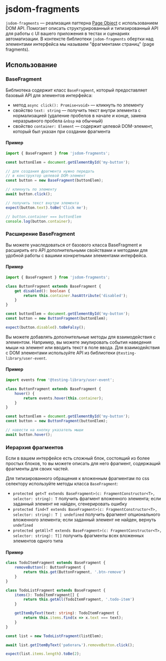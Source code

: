 # jsdom-fragments

`jsdom-fragments` — реализация паттерна [Page Object](https://ru.wikipedia.org/wiki/PageObject) с использованием DOM API. Помогает описать структурированный и типизированный API для работы с UI вашего приложения в тестах и сценариях автоматизации. В контексте библиотеки `jsdom-fragments` обертки над элементами интерфейса мы называем "фрагментами страниц" (page fragments).

## Использование

### BaseFragment

Библиотека содержит класс `BaseFragment`, который предоставляет базовый API для элементов интерфейса:

- метод `async click(): Promise<void>` — кликнуть по элементу
- свойство `text: string` — получить текст внутри элемента с нормализацией (удаление пробелов в начале и конце, замена неразрывного пробела `&nbsp` на обычный)
- свойство `container: Element` — содержит целевой DOM-элемент, который был указан при создании фрагмента

#### Пример

```ts
import { BaseFragment } from 'jsdom-fragments';

const buttonElem = document.getElementById('my-button');

// для создания фрагмента нужно передать
// в конструктор целевой DOM-элемент
const button = new BaseFragment(buttonElem);

// кликнуть по элементу
await button.click();

// получить текст внутри элемента
expect(button.text).toBe('Click me');

// button.container === buttonElem
console.log(button.container);
```

### Расширение BaseFragment

Вы можете унаследоваться от базового класса BaseFragment и расширить его API дополнительными свойствами и методами для удобной работы с вашими конкретными элементами интерфейса.

#### Пример

```ts
import { BaseFragment } from 'jsdom-fragments';

class ButtonFragment extends BaseFragment {
    get disabled(): boolean {
        return this.container.hasAttribute('disabled');
    }
}

const buttonElem = document.getElementById('my-button');
const button = new ButtonFragment(buttonElem);

expect(button.disabled).toBeFalsy();
```

Вы можете добавлять дополнительные методы для взаимодействия с элементом. Например, вы можете эмулировать события наведения мыши на элемент или вводить текст в поле ввода. Для взаимодействия с DOM элементами используйте API из библиотеки `@testing-library/user-event`.

#### Пример

```ts
import events from '@testing-library/user-event';

class ButtonFragment extends BaseFragment {
    hover() {
        return events.hover(this.container);
    }
}

const buttonElem = document.getElementById('my-button');
const button = new ButtonFragment(buttonElem);

// навести на кнопку указатель мыши
await button.hover();
```

### Иерархия фрагментов

Если в вашем интерфейсе есть сложный блок, состоящий из более простых блоков, то вы можете описать для него фрагмент, содержащий фрагменты для своих частей.

Для типизированного обращения к вложенным фрагментам по css селектору используйте методы класса `BaseFragment`:
- `protected get<T extends BaseFragment>(c: FragmentConstructor<T>, selector: string): T`
   получить фрагмент вложенного элемента; если заданный элемент не найден, сгенерировать ошибку
- `protected find<T extends BaseFragment>(c: FragmentConstructor<T>, selector: string): T | undefined`
   получить фрагмент опционального вложенного элемента; если заданный элемент не найден, вернуть `undefined`
- `protected getAll<T extends BaseFragment>(c: FragmentConstructor<T>, selector: string): T[]`
   получить фрагменты всех вложенных элементов одного типа

#### Пример

``` ts
class TodoItemFragment extends BaseFragment {
    removeButton(): ButtonFragment {
        return this.get(ButtonFragment, '.btn-remove')
    }
}

class TodoListFragment extends BaseFragment {
    items(): TodoItemFragment[] {
        return this.getAll(TodoItemFragment, '.todo-item')
    }

    getItemByText(text: string): TodoItemFragment {
        return this.items.find(x => x.text === text);
    }
}

const list = new TodoListFragment(listElem);

await list.getItemByText('работать').removeButton.click();

expect(list.items.length).toBe(2);
```
